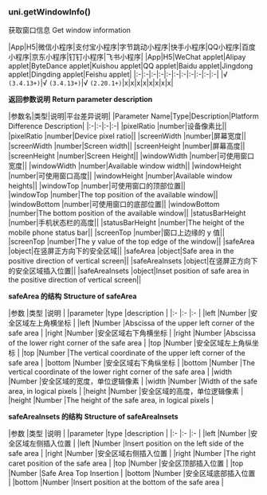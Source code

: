 ### uni.getWindowInfo()

获取窗口信息
Get window information

|App|H5|微信小程序|支付宝小程序|字节跳动小程序|快手小程序|QQ小程序|百度小程序|京东小程序|钉钉小程序|飞书小程序|
|App|H5|WeChat applet|Alipay applet|ByteDance applet|Kuishou applet|QQ applet|Baidu applet|Jingdong applet|Dingding applet|Feishu applet|
|:-|:-|:-|:-|:-|:-|:-|:-|:-|:-|:-|
|√ `(3.4.13+)`|√ `(3.4.13+)`|√ `(2.20.1+)`|x|x|x|x|x|x|x|x|

**返回参数说明**
**Return parameter description**

|参数名|类型|说明|平台差异说明|
|Parameter Name|Type|Description|Platform Difference Description|
|:-|:-|:-|:-|
|pixelRatio     |number|设备像素比||
|pixelRatio |number|Device pixel ratio||
|screenWidth		|number|屏幕宽度||
|screenWidth |number|Screen width||
|screenHeight		|number|屏幕高度||
|screenHeight |number|Screen Height||
|windowWidth		|number|可使用窗口宽度||
|windowWidth |number|Available window width||
|windowHeight		|number|可使用窗口高度||
|windowHeight |number|Available window heights||
|windowTop			|number|可使用窗口的顶部位置||				
|windowTop |number|The top position of the available window||
|windowBottom		|number|可使用窗口的底部位置||
|windowBottom |number|The bottom position of the available window||
|statusBarHeight	|number|手机状态栏的高度||
|statusBarHeight |number|The height of the mobile phone status bar||
|screenTop	|number|窗口上边缘的 y 值||
|screenTop |number|The y value of the top edge of the window||
|safeArea			|object|在竖屏正方向下的安全区域||
|safeArea |object|Safe area in the positive direction of vertical screen||
|safeAreaInsets		|object|在竖屏正方向下的安全区域插入位置||
|safeAreaInsets |object|Inset position of safe area in the positive direction of vertical screen||

**safeArea 的结构**
**Structure of safeArea**

|参数	|类型	|说明							|
|parameter |type |description |
|:-		|:-								|:-								|
|left	|Number	|安全区域左上角横坐标			|
|left |Number |Abscissa of the upper left corner of the safe area |
|right	|Number	|安全区域右下角横坐标			|
|right |Number |Abscissa of the lower right corner of the safe area |
|top	|Number	|安全区域左上角纵坐标			|
|top |Number |The vertical coordinate of the upper left corner of the safe area |
|bottom	|Number	|安全区域右下角纵坐标			|
|bottom |Number |The vertical coordinate of the lower right corner of the safe area |
|width	|Number	|安全区域的宽度，单位逻辑像素	|
|width |Number |Width of the safe area, in logical pixels |
|height	|Number	|安全区域的高度，单位逻辑像素	|
|height |Number |The height of the safe area, in logical pixels |

**safeAreaInsets 的结构**
**Structure of safeAreaInsets**

|参数	|类型	|说明							|
|parameter |type |description |
|:-		|:-								|:-								|
|left	|Number	|安全区域左侧插入位置			|
|left |Number |Insert position on the left side of the safe area |
|right	|Number	|安全区域右侧插入位置			|
|right |Number |The right caret position of the safe area |
|top	|Number	|安全区顶部插入位置			|
|top |Number |Safe Area Top Insertion |
|bottom	|Number	|安全区域底部插入位置			|
|bottom |Number |Insert position at the bottom of the safe area |